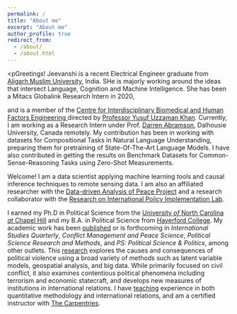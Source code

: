 ```yaml
---
permalink: /
title: "About me"
excerpt: "About me"
author_profile: true
redirect_from: 
  - /about/
  - /about.html
---
```


<pGreetings! Jeevanshi is a recent Electrical Engineer graduate from [Aligarh Muslim University](https://amu.ac.in/colleges/zakir-husain-college-of-engineering-and-technology), India. SHe is majorly working around the ideas that intersect Language, Cognition and Machine Intelligence. She has been a Mitacs Globalink Research Intern in 2020, 


and is a member of the <a href="https://www.amu.ac.in/amucentre.jsp?did=10234" target="_blank">Centre for Interdisciplinary Biomedical and Human Factors Engineering </a> directed by <a href="https://www.amu.ac.in/dshowfacultydata.jsp?did=31&eid=3111" target="_blank">Professor Yusuf Uzzaman Khan</a>. Currently, I am working as a Research Intern under Prof. <a href="https://xulabs.github.io/" target="_blank">Darren Abramson</a>, Dalhousie University, Canada remotely. My contribution has been in working with datasets for Compositional Tasks in Natural Language Understanding, preparing them for pretraining of State-Of-The-Art Language Models. I have also contributed in getting the results on Benchmark Datasets for Common-Sense-Reasoning Tasks using Zero-Shot Measurements.


Welcome! I am a data scientist applying machine learning tools and causal
inference techniques to remote sensing data. I am also an affiliated
researcher with the [Data-driven Analysis of Peace Project](https://dapp-lab.org)
and a research collaborator with the 
[Research on International Policy Implementation Lab](https://bridgingthegapproject.org/ripil).

I earned my Ph.D in Political Science from the
[University *of* North Carolina *at* Chapel Hill](https://www.unc.edu) and my
B.A. in Political Science from [Haverford College](https://www.haverford.edu).
My academic work has been [published](publications) or is forthcoming in
*International Studies Quarterly*, *Conflict Management and Peace Science*,
*Political Science Research and Methods*, and *PS: Political Science & Politics*,
among other outlets. This [research](research) explores the causes and
consequences of political violence using a broad variety of methods such as
latent variable models, geospatial analysis, and big data. While primarily
focused on civil conflict, it also examines contentious political phenomena
including terrorism and economic statecraft, and develops new measures of
institutions in international relations. I have [teaching](teaching) experience
in both quantitative methodology and international relations, and am a certified
instructor with [The Carpentries](https://carpentries.org).
